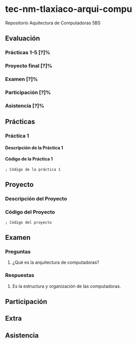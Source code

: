 # tec-nm-tlaxiaco-arqui-compu

Repositorio Aquitectura de Computadoras 5BS

## Evaluación

### Prácticas 1-5 [?]%

### Proyecto final [?]%

### Examen [?]%

### Participación [?]%

### Asistencia [?]%

## Prácticas

### Práctica 1

#### Descripción de la Práctica 1

#### Código de la Práctica 1

```assembly
; Código de la práctica 1
```

## Proyecto

### Descripción del Proyecto

### Código del Proyecto

```assembly
; Código del proyecto
```

## Examen

### Preguntas

1. ¿Qué es la arquitectura de computadoras?

### Respuestas

1. Es la estructura y organización de las computadoras.

## Participación

## Extra

## Asistencia
